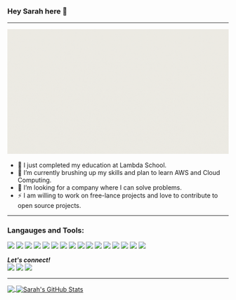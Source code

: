 ### Hey Sarah here 👋

---

![cover](https://github.com/SarahMLawrence/SarahMLawrence/blob/main/images/cover2.gif)

- 🔭 I just completed my education at Lambda School. 
- 🌱 I’m currently brushing up my skills and plan to learn AWS and Cloud Computing.  
- 👯 I’m looking for a company where I can solve problems.
- ⚡ I am willing to work on free-lance projects and love to contribute to open source projects. 

---

### Langauges and Tools:
   <img src = "https://img.shields.io/badge/-HTML5-E34F26?style=flat&logo=html5&logoColor=white"> <img src = "https://img.shields.io/badge/-CSS3-1572B6?style=flat&logo=css3&logoColor=white">
   <img src="https://img.shields.io/badge/-Node.js-3C873A?style=flat&logo=Node.js&logoColor=white">
   <img src="https://img.shields.io/badge/-React-000000?style=flat&logo=react&logoColor=00c8ff">
   <img src="https://img.shields.io/badge/-Next.Js-fff?style=flat&logo=next.js&logoColor=000">
   <img src="https://img.shields.io/badge/-MySQL-F29111?style=flat&logo=mysql&logoColor=FFFFFF">
   <img src="https://img.shields.io/badge/-Express.js-787878?style=flat">
   <img src="https://img.shields.io/badge/-JavaScript-eed718?style=flat&logo=javascript&logoColor=ffffff">
   <img src="https://img.shields.io/badge/-Python-black?style=flat&logo=python&logoColor=white">
   <img src="http://img.shields.io/badge/-Java-F89820?style=flat&logo=java&logoColor=white">
   <img src="http://img.shields.io/badge/-Git-F1502F?style=flat&logo=git&logoColor=FFFFFF">
   <img src="http://img.shields.io/badge/-Github-000000?style=flat&logo=github&logoColor=FFFFFF">
   <img src="http://img.shields.io/badge/-VS%20Code-007ACC?style=flat&logo=visual%20studio%20code&logoColor=white">
   <img src="http://img.shields.io/badge/-Heroku-430098?style=flat&logo=heroku&logoColor=white">
   <img src="http://img.shields.io/badge/-Vercel-black?style=flat&logo=vercel&logoColor=white">
   <img src="http://img.shields.io/badge/-Docker-white?style=flat&logo=docker&logoColor=blue"> 



<b><i>Let's connect! </i></b>
<br/>
[<img height="30" src="https://img.shields.io/badge/twitter-%231DA1F2.svg?&style=for-the-badge&logo=twitter&logoColor=white" />](https://twitter.com/SarahMaLawrence)
[<img height="30" src="https://img.shields.io/badge/linkedin-blue.svg?&style=for-the-badge&logo=linkedin&logoColor=white" />](https://www.linkedin.com/in/sarah-ma-lawrence/)
[<img height="30" src="https://img.shields.io/badge/gmail-white.svg?&style=for-the-badge&logo=gmail&logoColor=red" />](mailto:sarahlawrence1152@gmail.com)

<hr/>
<a href="https://github.com/SarahMLawrence/SarahMLawrence">

  <img align="center" src="https://github-readme-stats.vercel.app/api/top-langs/?username=SarahMLawrence&hide=java,html&title_color=ffffff&text_color=c9cacc&icon_color=2bbc8a&bg_color=1d1f21" />
</a>

<a href="https://github.com/SarahMLawrence/SarahMLawrence">
  <img align="center" src="https://github-readme-stats.vercel.app/api?username=SarahMLawrence&show_icons=true&line_height=27&count_private=true&title_color=fffff&text_color=c9cacc&icon_color=2bbc8a&bg_color=1d1f21" alt="Sarah's GitHub Stats" />
</a>



<!--
**SarahMLawrence/SarahMLawrence** is a ✨ _special_ ✨ repository because its `README.md` (this file) appears on your GitHub profile.

Here are some ideas to get you started:

- 🔭 I’m currently working on my Portfolio.
- 🌱 I’m currently learning Python. 
- 👯 I’m looking to collaborate on ...
- 🤔 I’m looking for help with ...
- 💬 Ask me about ...
- 📫 How to reach me: ...
- 😄 Pronouns: ...
- ⚡ Fun fact: ...
-->
